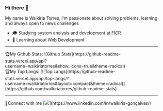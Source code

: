 ### Hi there 👋
My name is Walkiria Torres, i'm passionate about solving problems, learning and always open to news challenges

- 🎓 Studying system analysis and development at FICR
- 💬 Learning about Web Development

<hr>
🏆My Github Stats:
![Github Stats](https://github-readme-stats.vercel.app/api?username=walkiriatorres&show_icons=true&theme=radical)
<br/>
🏆My Top Langs:
[![Top Langs](https://github-readme-stats.vercel.app/api/top-langs/?username=walkiriatorres&layout=compact&theme=radical)](https://github.com/walkiriatorres/github-readme-stats)
<hr>
🤝Connect with me
[<img src="https://img.shields.io/badge/linkedin-%230077B5.svg?&style=for-the-badge&logo=linkedin&logoColor=white" />](https://www.linkedin.com/in/walkiria-gonçalves/)

<!--
**walkiriatorres/walkiriatorres** is a ✨ _special_ ✨ repository because its `README.md` (this file) appears on your GitHub profile.

Here are some ideas to get you started:

- 🔭 I’m currently working on ...
- 🌱 I’m currently learning ...
- 👯 I’m looking to collaborate on ...
- 🤔 I’m looking for help with ...
- 💬 Ask me about ...
- 📫 How to reach me: ...
- 😄 Pronouns: ...
- ⚡ Fun fact: ...
-->
